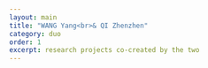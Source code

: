 ```yaml
---
layout: main
title: "WANG Yang<br>& QI Zhenzhen"
category: duo
order: 1
excerpt: research projects co-created by the two
---
```

